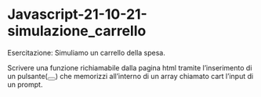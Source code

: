 # Javascript-21-10-21-simulazione_carrello

Esercitazione: Simuliamo un carrello della spesa.

Scrivere una funzione richiamabile dalla pagina html tramite l’inserimento di un pulsante(<button></button>) che memorizzi all’interno di un array chiamato cart l’input di un prompt.
